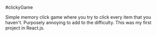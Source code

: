#clickyGame

Simple memory click game where you try to click every item that you haven't. Purposely annoying to add to the difficulty. This was my first project in React.js. 